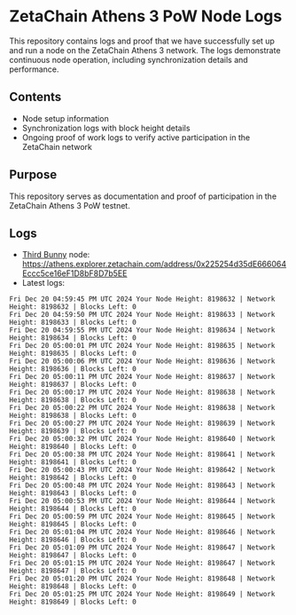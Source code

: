# ZetaChain Athens 3 PoW Node Logs
This repository contains logs and proof that we have successfully set up and run a node on the ZetaChain Athens 3 network. The logs demonstrate continuous node operation, including synchronization details and performance.

## Contents
- Node setup information
- Synchronization logs with block height details
- Ongoing proof of work logs to verify active participation in the ZetaChain network

## Purpose
This repository serves as documentation and proof of participation in the ZetaChain Athens 3 PoW testnet.

## Logs

- [Third Bunny](https://thirdbunny.xyz/) node: https://athens.explorer.zetachain.com/address/0x225254d35dE666064Eccc5ce16eF1D8bF8D7b5EE
- Latest logs:
```
Fri Dec 20 04:59:45 PM UTC 2024 Your Node Height: 8198632 | Network Height: 8198632 | Blocks Left: 0
Fri Dec 20 04:59:50 PM UTC 2024 Your Node Height: 8198633 | Network Height: 8198633 | Blocks Left: 0
Fri Dec 20 04:59:55 PM UTC 2024 Your Node Height: 8198634 | Network Height: 8198634 | Blocks Left: 0
Fri Dec 20 05:00:01 PM UTC 2024 Your Node Height: 8198635 | Network Height: 8198635 | Blocks Left: 0
Fri Dec 20 05:00:06 PM UTC 2024 Your Node Height: 8198636 | Network Height: 8198636 | Blocks Left: 0
Fri Dec 20 05:00:11 PM UTC 2024 Your Node Height: 8198637 | Network Height: 8198637 | Blocks Left: 0
Fri Dec 20 05:00:17 PM UTC 2024 Your Node Height: 8198638 | Network Height: 8198638 | Blocks Left: 0
Fri Dec 20 05:00:22 PM UTC 2024 Your Node Height: 8198638 | Network Height: 8198638 | Blocks Left: 0
Fri Dec 20 05:00:27 PM UTC 2024 Your Node Height: 8198639 | Network Height: 8198639 | Blocks Left: 0
Fri Dec 20 05:00:32 PM UTC 2024 Your Node Height: 8198640 | Network Height: 8198640 | Blocks Left: 0
Fri Dec 20 05:00:38 PM UTC 2024 Your Node Height: 8198641 | Network Height: 8198641 | Blocks Left: 0
Fri Dec 20 05:00:43 PM UTC 2024 Your Node Height: 8198642 | Network Height: 8198642 | Blocks Left: 0
Fri Dec 20 05:00:48 PM UTC 2024 Your Node Height: 8198643 | Network Height: 8198643 | Blocks Left: 0
Fri Dec 20 05:00:53 PM UTC 2024 Your Node Height: 8198644 | Network Height: 8198644 | Blocks Left: 0
Fri Dec 20 05:00:59 PM UTC 2024 Your Node Height: 8198645 | Network Height: 8198645 | Blocks Left: 0
Fri Dec 20 05:01:04 PM UTC 2024 Your Node Height: 8198646 | Network Height: 8198646 | Blocks Left: 0
Fri Dec 20 05:01:09 PM UTC 2024 Your Node Height: 8198647 | Network Height: 8198647 | Blocks Left: 0
Fri Dec 20 05:01:15 PM UTC 2024 Your Node Height: 8198647 | Network Height: 8198647 | Blocks Left: 0
Fri Dec 20 05:01:20 PM UTC 2024 Your Node Height: 8198648 | Network Height: 8198648 | Blocks Left: 0
Fri Dec 20 05:01:25 PM UTC 2024 Your Node Height: 8198649 | Network Height: 8198649 | Blocks Left: 0
```
